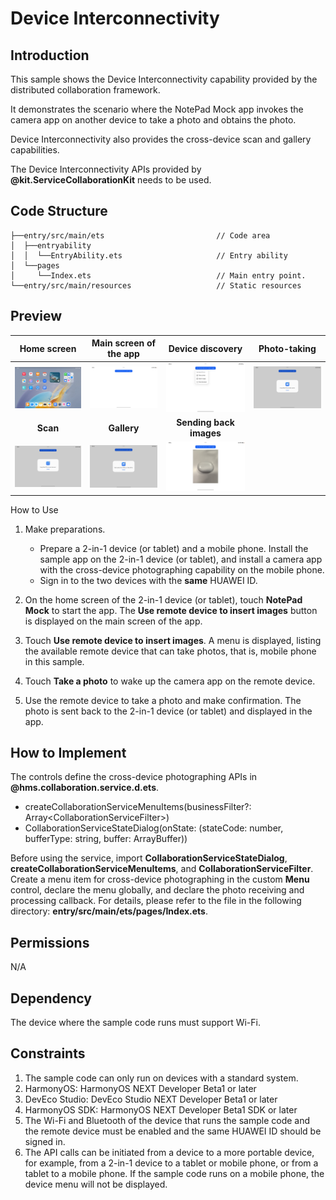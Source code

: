 # Device Interconnectivity

## Introduction

This sample shows the Device Interconnectivity capability provided by the distributed collaboration framework.

It demonstrates the scenario where the NotePad Mock app invokes the camera app on another device to take a photo and obtains the photo.

Device Interconnectivity also provides the cross-device scan and gallery capabilities.

The Device Interconnectivity APIs provided by **@kit.ServiceCollaborationKit** needs to be used.

## Code Structure

```
├──entry/src/main/ets                         // Code area
│  ├──entryability
│  │  └──EntryAbility.ets                     // Entry ability
│  └──pages
│     └──Index.ets                            // Main entry point.
└──entry/src/main/resources                   // Static resources
```

## Preview

|            **Home screen**            |      **Main screen of the app**      |      **Device discovery**      |      **Photo-taking**      |
|:-------------------------------------:| :---------------------------------------: |:----------------------------------:|:----------------------------------:|
|  ![](screenshots/devices/app_en.jpg)  | ![](screenshots/devices/main_en.jpg) | ![](screenshots/devices/Pad_mean_item_en.jpg) | ![](screenshots/devices/Pad_take_photo_en.jpg) |
|               **Scan**                | **Gallery** | **Sending back images** |  |
| ![](screenshots/devices/Pad_Scan_en.jpg) | ![](screenshots/devices/Pad_ImagePicker_en.jpg) | ![](screenshots/devices/getphoto_en.jpg) |                                             |



How to Use

1. Make preparations.
   * Prepare a 2-in-1 device (or tablet) and a mobile phone. Install the sample app on the 2-in-1 device (or tablet), and install a camera app with the cross-device photographing capability on the mobile phone.
   * Sign in to the two devices with the **same** HUAWEI ID.

2. On the home screen of the 2-in-1 device (or tablet), touch **NotePad Mock** to start the app. The **Use remote device to insert images** button is displayed on the main screen of the app.
3. Touch **Use remote device to insert images**. A menu is displayed, listing the available remote device that can take photos, that is, mobile phone in this sample.
4. Touch **Take a photo** to wake up the camera app on the remote device.
5. Use the remote device to take a photo and make confirmation. The photo is sent back to the 2-in-1 device (or tablet) and displayed in the app.

## How to Implement

The controls define the cross-device photographing APIs in **@hms.collaboration.service.d.ets**.

* createCollaborationServiceMenuItems(businessFilter?: Array\<CollaborationServiceFilter\>)
* CollaborationServiceStateDialog(onState: (stateCode: number, bufferType: string, buffer: ArrayBuffer))

Before using the service, import **CollaborationServiceStateDialog**, **createCollaborationServiceMenuItems**, and **CollaborationServiceFilter**.
Create a menu item for cross-device photographing in the custom **Menu** control, declare the menu globally, and declare the photo receiving and processing callback. For details, please refer to the file in the following directory: **entry/src/main/ets/pages/Index.ets**.

## Permissions

N/A

## Dependency

The device where the sample code runs must support Wi-Fi.

## Constraints
1. The sample code can only run on devices with a standard system.
2. HarmonyOS: HarmonyOS NEXT Developer Beta1 or later
3. DevEco Studio: DevEco Studio NEXT Developer Beta1 or later
4. HarmonyOS SDK: HarmonyOS NEXT Developer Beta1 SDK or later
5. The Wi-Fi and Bluetooth of the device that runs the sample code and the remote device must be enabled and the same HUAWEI ID should be signed in.
6. The API calls can be initiated from a device to a more portable device, for example, from a 2-in-1 device to a tablet or mobile phone, or from a tablet to a mobile phone. If the sample code runs on a mobile phone, the device menu will not be displayed.
